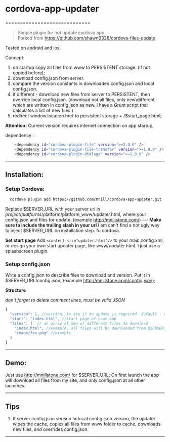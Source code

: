 # cordova-app-updater
=============================
> Simple plugin for hot update cordova app.  
> Forked from https://github.com/shawn0326/cordova-files-update

Tested on android and ios.


Concept:

1. on startup copy all files from www to PERSISTENT storage. (if not copied before);
2. download config.json from server.
3. compare the version constants in downloaded config.json and local config.json.
4. if different - download new files from server to PERSISTENT, then override local config.json.
(download not all files, only new\different which are written in config.json as new. I have a Grunt script that calculates a list of new files.)
5. redirect window.location.href to persistent storage + /$start_page.html;

**Attention:**
Current version requires internet connection on app startup;  

dependency :
```bash
    <dependency id="cordova-plugin-file" version=">=2.0.0" />
    <dependency id="cordova-plugin-file-transfer" version=">=1.0.0" />
    <dependency id="cordova-plugin-dialogs" version=">=1.0.0" />
```

 --------------------------------------------------------------------------------  
## Installation:
### Setup Cordova:

```bash
  cordova plugin add https://github.com/mnill/cordova-app-updater.git
```
Replace $SERVER_URL with your server url in $project/platforms/$platform/platform_www/updater.html, where your config.json and files for update. (example http://mnillstone.com/) --- **Make sure to include the trailing slash in your url**
I am can't find a not ugly way to inject $SERVER_URL on installation step. fu cordova.


**Set start page**
Add ```<content src="updater.html"/>``` to your main config.xml, or design your own start updater page, like www/updater.html. I just use a splashscreen plugin.

### Setup config.json
Write a config.json to describe files to download and version. Put it in $SERVER_URL/config.json; (example http://mnillstone.com/config.json);

**Structure**

*don't forget to delete comment lines, must be valid JSON*
```javascript
{
  "version": 1, //version, to see if an update is required. default - 0
  "start": "index.html", //start page of your app
  "files": [  // an array of new or different files to download
    "index.html", //example. all files will be downloaded from $SERVER_URL/$this_path
    "image/fon.png" //example
  ]
}
```

--------------------------------------------------------------------------------  
## Demo:
Just use http://mnillstone.com/ for $SERVER_URL; On first launch the app will download all files from my site, and only config.json at all other launches.

 --------------------------------------------------------------------------------  
## Tips  
1) If server config.json verison != local config.json version, the updater wipes the cache, copies all files from www folder to cache, downloads new files, and overrides config.json.

--------------------------------------------------------------------------------  

